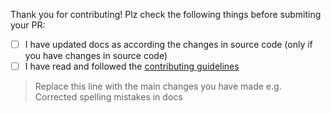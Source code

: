 Thank you for contributing! Plz check the following things before submiting your PR:

- [ ] I have updated docs as according the changes in source code (only if you have changes in source code)
- [ ] I have read and followed the [contributing guidelines](https://github.com/PuneetGopinath/Sanitizers/blob/main/.github/CONTRIBUTING.md)

> Replace this line with the main changes you have made e.g. Corrected spelling mistakes in docs
